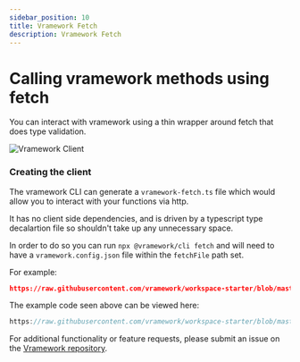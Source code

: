 ```yaml
---
sidebar_position: 10
title: Vramework Fetch
description: Vramework Fetch
---
```


# Calling vramework methods using fetch

You can interact with vramework using a thin wrapper around fetch that does type validation.

![Vramework Client](/img/fetch.gif)

### Creating the client

The vramework CLI can generate a `vramework-fetch.ts` file which would allow you to interact with your functions via http.

It has no client side dependencies, and is driven by a typescript type decalartion file so shouldn't take up any unnecessary space. 

In order to do so you can run `npx @vramework/cli fetch` and will need to have a `vramework.config.json` file within the `fetchFile` path set.

For example:

```json reference title="vramework.config.json"
https://raw.githubusercontent.com/vramework/workspace-starter/blob/master/apps/cli/vramework.config.json
```

The example code seen above can be viewed here:

```typescript reference title="fetch.ts"
https://raw.githubusercontent.com/vramework/workspace-starter/blob/master/apps/cli/bin/fetch.ts
```


For additional functionality or feature requests, please submit an issue on the [Vramework repository](https://github.com/vramework/vramework).